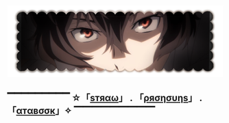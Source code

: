 ![Profile Image](dazai.png)

## ▔▔▔▔▔▔▔▔▔ ☆「[ѕтяαω](https://aylasaurr.straw.page)」 .   「[ρяσησυηѕ](https://en.pronouns.page/@aylasaur)」  .  「[αтαвσσк](https://aylasaurr.atabook.org/)」✧ ▔▔▔▔▔▔▔▔▔
